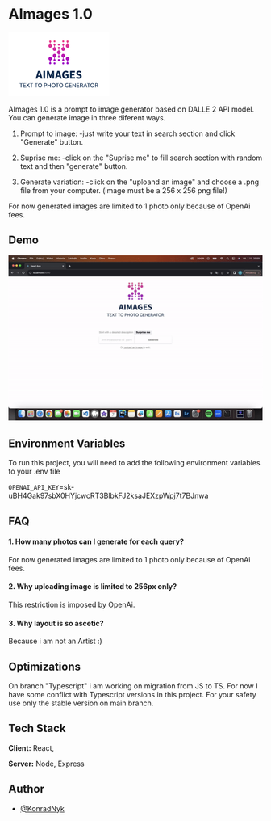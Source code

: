 
# AImages 1.0
<img src= "https://github.com/nyxon1/Aimages/blob/523e0a8698c8eb3fafca4779b3dd0f899e72b449/src/logo.png">

AImages 1.0 is a prompt to image generator based on DALLE 2 API model. You can generate image in three diferent ways.

1. Prompt to image:
-just write your text in search section and click "Generate" button.

2. Suprise me:
-click on the "Suprise me" to fill search section with random text and then "generate" button.

3. Generate variation:
-click on the "uploand an image" and choose a .png file from your computer. (image must be a 256 x 256 png file!)

For now generated images are limited to 1 photo only because of OpenAi fees. 



## Demo
<img src= "https://github.com/nyxon1/Aimages/blob/5887d4fb475d707f8465e9cd432910d051065a54/public/IMG_0950.GIF" > 

## Environment Variables

To run this project, you will need to add the following environment variables to your .env file

`OPENAI_API_KEY`=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



## FAQ

#### 1. How many photos can I generate for each query?

For now generated images are limited to 1 photo only because of OpenAi fees.

#### 2. Why uploading image is limited to 256px only? 

This restriction is imposed by OpenAi.

#### 3. Why layout is so ascetic?

Because i am not an Artist :)

## Optimizations

On branch "Typescript" i am working on migration from JS to TS. For now I have some conflict with Typescript versions in this project. For your safety use only the stable version on main branch. 

## Tech Stack

**Client:** React,

**Server:** Node, Express

## Author

- [@KonradNyk](https://www.github.com/nyxon1)

